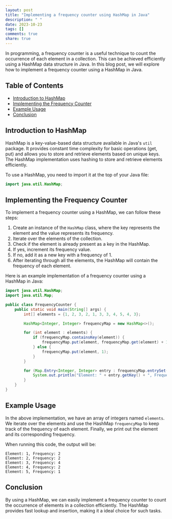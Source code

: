 ```yaml
---
layout: post
title: "Implementing a frequency counter using HashMap in Java"
description: " "
date: 2023-10-23
tags: []
comments: true
share: true
---
```


In programming, a frequency counter is a useful technique to count the occurrence of each element in a collection. This can be achieved efficiently using a HashMap data structure in Java. In this blog post, we will explore how to implement a frequency counter using a HashMap in Java.

## Table of Contents
- [Introduction to HashMap](#introduction-to-hashmap)
- [Implementing the Frequency Counter](#implementing-the-frequency-counter)
- [Example Usage](#example-usage)
- [Conclusion](#conclusion)

## Introduction to HashMap

HashMap is a key-value-based data structure available in Java's `util` package. It provides constant time complexity for basic operations (get, put) and allows you to store and retrieve elements based on unique keys. The HashMap implementation uses hashing to store and retrieve elements efficiently.

To use a HashMap, you need to import it at the top of your Java file:

```java
import java.util.HashMap;
```

## Implementing the Frequency Counter

To implement a frequency counter using a HashMap, we can follow these steps:

1. Create an instance of the `HashMap` class, where the key represents the element and the value represents its frequency.
2. Iterate over the elements of the collection.
3. Check if the element is already present as a key in the HashMap.
  4. If yes, increment its frequency value.
  5. If no, add it as a new key with a frequency of 1.
6. After iterating through all the elements, the HashMap will contain the frequency of each element.

Here is an example implementation of a frequency counter using a HashMap in Java:

```java
import java.util.HashMap;
import java.util.Map;

public class FrequencyCounter {
    public static void main(String[] args) {
        int[] elements = {1, 2, 3, 2, 1, 3, 3, 4, 5, 4, 3};

        HashMap<Integer, Integer> frequencyMap = new HashMap<>();

        for (int element : elements) {
            if (frequencyMap.containsKey(element)) {
                frequencyMap.put(element, frequencyMap.get(element) + 1);
            } else {
                frequencyMap.put(element, 1);
            }
        }

        for (Map.Entry<Integer, Integer> entry : frequencyMap.entrySet()) {
            System.out.println("Element: " + entry.getKey() + ", Frequency: " + entry.getValue());
        }
    }
}
```

## Example Usage

In the above implementation, we have an array of integers named `elements`. We iterate over the elements and use the HashMap `frequencyMap` to keep track of the frequency of each element. Finally, we print out the element and its corresponding frequency.

When running this code, the output will be:

```
Element: 1, Frequency: 2
Element: 2, Frequency: 2
Element: 3, Frequency: 4
Element: 4, Frequency: 2
Element: 5, Frequency: 1
```

## Conclusion

By using a HashMap, we can easily implement a frequency counter to count the occurrence of elements in a collection efficiently. The HashMap provides fast lookup and insertion, making it a ideal choice for such tasks.